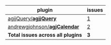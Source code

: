 plugin|issues
------|----------
[agjjQuery/**agjjQuery**](https://github.com/agjjQuery/agjjQuery)|[1](https://github.com/agjjQuery/agjjQuery/issues)
[andrewgjohnson/**agjCalendar**](https://github.com/andrewgjohnson/agjCalendar)|[2](https://github.com/andrewgjohnson/agjCalendar/issues)
**Total issues across all plugins**|**3**
